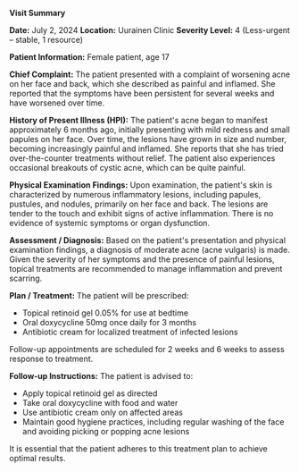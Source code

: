 **Visit Summary**

**Date:** July 2, 2024
**Location:** Uurainen Clinic
**Severity Level:** 4 (Less-urgent – stable, 1 resource)

**Patient Information:**
Female patient, age 17

**Chief Complaint:**
The patient presented with a complaint of worsening acne on her face and back, which she described as painful and inflamed. She reported that the symptoms have been persistent for several weeks and have worsened over time.

**History of Present Illness (HPI):**
The patient's acne began to manifest approximately 6 months ago, initially presenting with mild redness and small papules on her face. Over time, the lesions have grown in size and number, becoming increasingly painful and inflamed. She reports that she has tried over-the-counter treatments without relief. The patient also experiences occasional breakouts of cystic acne, which can be quite painful.

**Physical Examination Findings:**
Upon examination, the patient's skin is characterized by numerous inflammatory lesions, including papules, pustules, and nodules, primarily on her face and back. The lesions are tender to the touch and exhibit signs of active inflammation. There is no evidence of systemic symptoms or organ dysfunction.

**Assessment / Diagnosis:**
Based on the patient's presentation and physical examination findings, a diagnosis of moderate acne (acne vulgaris) is made. Given the severity of her symptoms and the presence of painful lesions, topical treatments are recommended to manage inflammation and prevent scarring.

**Plan / Treatment:**
The patient will be prescribed:

* Topical retinoid gel 0.05% for use at bedtime
* Oral doxycycline 50mg once daily for 3 months
* Antibiotic cream for localized treatment of infected lesions

Follow-up appointments are scheduled for 2 weeks and 6 weeks to assess response to treatment.

**Follow-up Instructions:**
The patient is advised to:

* Apply topical retinoid gel as directed
* Take oral doxycycline with food and water
* Use antibiotic cream only on affected areas
* Maintain good hygiene practices, including regular washing of the face and avoiding picking or popping acne lesions

It is essential that the patient adheres to this treatment plan to achieve optimal results.